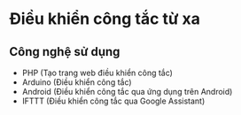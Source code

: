 # Điều khiển công tắc từ xa
## Công nghệ sử dụng
- PHP (Tạo trang web điều khiển công tắc)
- Arduino (Điều khiển công tắc)
- Android (Điều khiển công tắc qua ứng dụng trên Android)
- IFTTT (Điều khiển công tắc qua Google Assistant)
